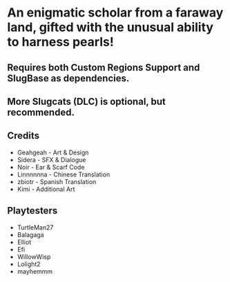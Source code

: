 # An enigmatic scholar from a faraway land, gifted with the unusual ability to harness pearls!

## Requires both Custom Regions Support and SlugBase as dependencies.
## More Slugcats (DLC) is optional, but recommended.

## Credits
- Geahgeah - Art & Design
- Sidera - SFX & Dialogue
- Noir - Ear & Scarf Code
- Linnnnnna - Chinese Translation
- zbiotr - Spanish Translation
- Kimi - Additional Art

## Playtesters
- TurtleMan27
- Balagaga
- Elliot
- Efi
- WillowWisp
- Lolight2
- mayhemmm
